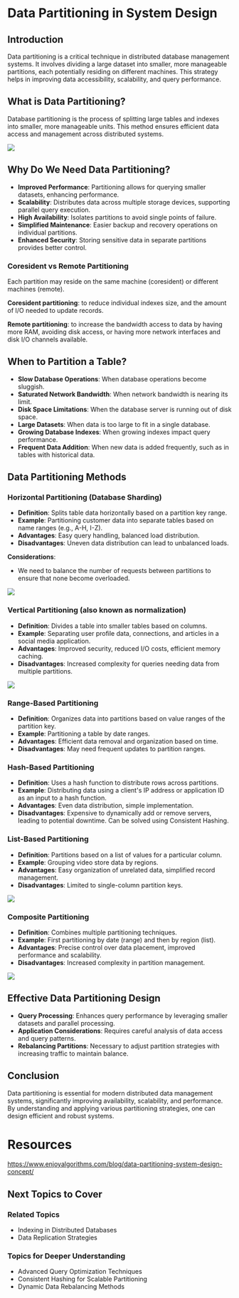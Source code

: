 # Data Partitioning in System Design

## Introduction
Data partitioning is a critical technique in distributed database management systems. It involves dividing a large dataset into smaller, more manageable partitions, each potentially residing on different machines. This strategy helps in improving data accessibility, scalability, and query performance.

## What is Data Partitioning?
Database partitioning is the process of splitting large tables and indexes into smaller, more manageable units. This method ensures efficient data access and management across distributed systems.

![](https://cdn-images-1.medium.com/max/640/1*zDfepdN0iQeqwhBTYeKS2w.png)

## Why Do We Need Data Partitioning?
- **Improved Performance**: Partitioning allows for querying smaller datasets, enhancing performance.
- **Scalability**: Distributes data across multiple storage devices, supporting parallel query execution.
- **High Availability**: Isolates partitions to avoid single points of failure.
- **Simplified Maintenance**: Easier backup and recovery operations on individual partitions.
- **Enhanced Security**: Storing sensitive data in separate partitions provides better control.

### Coresident vs Remote Partitioning
Each partition may reside on the same machine (coresident) or different machines (remote).

**Coresident partitioning**: to reduce individual indexes size, and the amount of I/O needed to update records.

**Remote partitioning**: to increase the bandwidth access to data by having more RAM, avoiding disk access, or having more network interfaces and disk I/O channels available.

## When to Partition a Table?
- **Slow Database Operations**: When database operations become sluggish.
- **Saturated Network Bandwidth**: When network bandwidth is nearing its limit.
- **Disk Space Limitations**: When the database server is running out of disk space.
- **Large Datasets**: When data is too large to fit in a single database.
- **Growing Database Indexes**: When growing indexes impact query performance.
- **Frequent Data Addition**: When new data is added frequently, such as in tables with historical data.

## Data Partitioning Methods

### Horizontal Partitioning (Database Sharding)
- **Definition**: Splits table data horizontally based on a partition key range.
- **Example**: Partitioning customer data into separate tables based on name ranges (e.g., A-H, I-Z).
- **Advantages**: Easy query handling, balanced load distribution.
- **Disadvantages**: Uneven data distribution can lead to unbalanced loads.

**Considerations**:
- We need to balance the number of requests between partitions to ensure that none become overloaded.

![](https://ucarecdn.com/a221285e-863e-4d00-8622-8741b7d809e7/)


### Vertical Partitioning (also known as normalization)
- **Definition**: Divides a table into smaller tables based on columns.
- **Example**: Separating user profile data, connections, and articles in a social media application.
- **Advantages**: Improved security, reduced I/O costs, efficient memory caching.
- **Disadvantages**: Increased complexity for queries needing data from multiple partitions.

![](https://ucarecdn.com/f5b0da7a-e5ef-4278-9034-0d5db1c9fbfb/)

### Range-Based Partitioning
- **Definition**: Organizes data into partitions based on value ranges of the partition key.
- **Example**: Partitioning a table by date ranges.
- **Advantages**: Efficient data removal and organization based on time.
- **Disadvantages**: May need frequent updates to partition ranges.

### Hash-Based Partitioning
- **Definition**: Uses a hash function to distribute rows across partitions.
- **Example**: Distributing data using a client's IP address or application ID as an input to a hash function.
- **Advantages**: Even data distribution, simple implementation.
- **Disadvantages**: Expensive to dynamically add or remove servers, leading to potential downtime. Can be solved using Consistent Hashing.

### List-Based Partitioning
- **Definition**: Partitions based on a list of values for a particular column.
- **Example**: Grouping video store data by regions.
- **Advantages**: Easy organization of unrelated data, simplified record management.
- **Disadvantages**: Limited to single-column partition keys.

![](https://cdn-images-1.medium.com/max/600/1*B4cq6ccYzDeoFMZXdx4v1A.gif)

### Composite Partitioning
- **Definition**: Combines multiple partitioning techniques.
- **Example**: First partitioning by date (range) and then by region (list).
- **Advantages**: Precise control over data placement, improved performance and scalability.
- **Disadvantages**: Increased complexity in partition management.

![](https://cdn-images-1.medium.com/max/600/1*1aYojTvdxVJejBqmpBiuqg.gif)

## Effective Data Partitioning Design
- **Query Processing**: Enhances query performance by leveraging smaller datasets and parallel processing.
- **Application Considerations**: Requires careful analysis of data access and query patterns.
- **Rebalancing Partitions**: Necessary to adjust partition strategies with increasing traffic to maintain balance.

## Conclusion
Data partitioning is essential for modern distributed data management systems, significantly improving availability, scalability, and performance. By understanding and applying various partitioning strategies, one can design efficient and robust systems.

# Resources

https://www.enjoyalgorithms.com/blog/data-partitioning-system-design-concept/

## Next Topics to Cover
### Related Topics
- Indexing in Distributed Databases
- Data Replication Strategies

### Topics for Deeper Understanding
- Advanced Query Optimization Techniques
- Consistent Hashing for Scalable Partitioning
- Dynamic Data Rebalancing Methods
